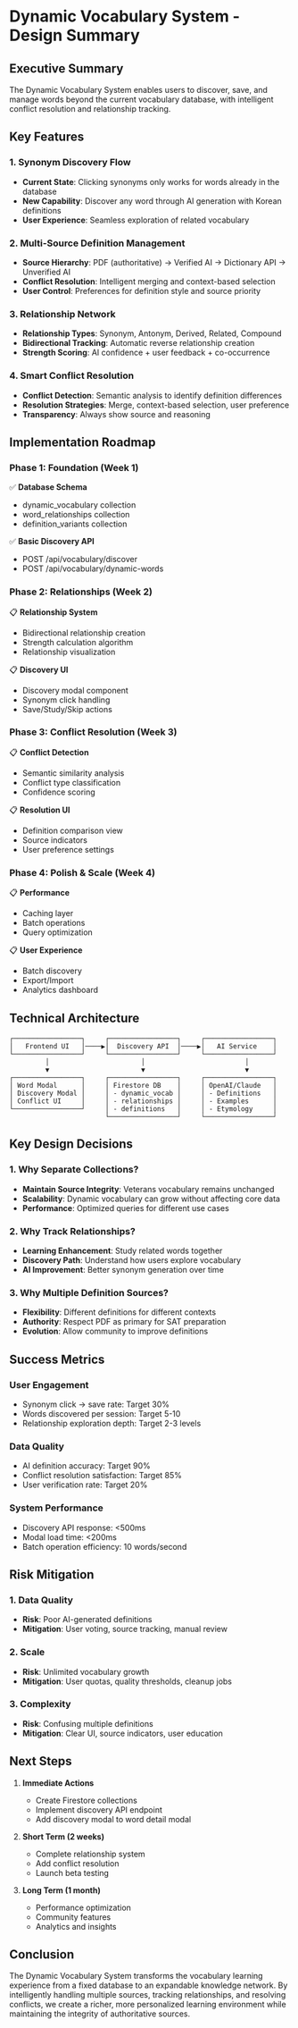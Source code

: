 # Dynamic Vocabulary System - Design Summary

## Executive Summary

The Dynamic Vocabulary System enables users to discover, save, and manage words beyond the current vocabulary database, with intelligent conflict resolution and relationship tracking.

## Key Features

### 1. Synonym Discovery Flow
- **Current State**: Clicking synonyms only works for words already in the database
- **New Capability**: Discover any word through AI generation with Korean definitions
- **User Experience**: Seamless exploration of related vocabulary

### 2. Multi-Source Definition Management
- **Source Hierarchy**: PDF (authoritative) → Verified AI → Dictionary API → Unverified AI
- **Conflict Resolution**: Intelligent merging and context-based selection
- **User Control**: Preferences for definition style and source priority

### 3. Relationship Network
- **Relationship Types**: Synonym, Antonym, Derived, Related, Compound
- **Bidirectional Tracking**: Automatic reverse relationship creation
- **Strength Scoring**: AI confidence + user feedback + co-occurrence

### 4. Smart Conflict Resolution
- **Conflict Detection**: Semantic analysis to identify definition differences
- **Resolution Strategies**: Merge, context-based selection, user preference
- **Transparency**: Always show source and reasoning

## Implementation Roadmap

### Phase 1: Foundation (Week 1)
✅ **Database Schema**
- dynamic_vocabulary collection
- word_relationships collection  
- definition_variants collection

✅ **Basic Discovery API**
- POST /api/vocabulary/discover
- POST /api/vocabulary/dynamic-words

### Phase 2: Relationships (Week 2)
📋 **Relationship System**
- Bidirectional relationship creation
- Strength calculation algorithm
- Relationship visualization

📋 **Discovery UI**
- Discovery modal component
- Synonym click handling
- Save/Study/Skip actions

### Phase 3: Conflict Resolution (Week 3)
📋 **Conflict Detection**
- Semantic similarity analysis
- Conflict type classification
- Confidence scoring

📋 **Resolution UI**
- Definition comparison view
- Source indicators
- User preference settings

### Phase 4: Polish & Scale (Week 4)
📋 **Performance**
- Caching layer
- Batch operations
- Query optimization

📋 **User Experience**
- Batch discovery
- Export/Import
- Analytics dashboard

## Technical Architecture

```
┌─────────────────┐     ┌─────────────────┐     ┌─────────────────┐
│   Frontend UI   │────▶│  Discovery API  │────▶│   AI Service    │
└─────────────────┘     └─────────────────┘     └─────────────────┘
         │                       │                         │
         ▼                       ▼                         ▼
┌─────────────────┐     ┌─────────────────┐     ┌─────────────────┐
│ Word Modal      │     │ Firestore DB    │     │ OpenAI/Claude   │
│ Discovery Modal │     │ - dynamic_vocab │     │ - Definitions   │
│ Conflict UI     │     │ - relationships │     │ - Examples      │
└─────────────────┘     │ - definitions   │     │ - Etymology     │
                        └─────────────────┘     └─────────────────┘
```

## Key Design Decisions

### 1. Why Separate Collections?
- **Maintain Source Integrity**: Veterans vocabulary remains unchanged
- **Scalability**: Dynamic vocabulary can grow without affecting core data
- **Performance**: Optimized queries for different use cases

### 2. Why Track Relationships?
- **Learning Enhancement**: Study related words together
- **Discovery Path**: Understand how users explore vocabulary
- **AI Improvement**: Better synonym generation over time

### 3. Why Multiple Definition Sources?
- **Flexibility**: Different definitions for different contexts
- **Authority**: Respect PDF as primary for SAT preparation
- **Evolution**: Allow community to improve definitions

## Success Metrics

### User Engagement
- Synonym click → save rate: Target 30%
- Words discovered per session: Target 5-10
- Relationship exploration depth: Target 2-3 levels

### Data Quality  
- AI definition accuracy: Target 90%
- Conflict resolution satisfaction: Target 85%
- User verification rate: Target 20%

### System Performance
- Discovery API response: <500ms
- Modal load time: <200ms
- Batch operation efficiency: 10 words/second

## Risk Mitigation

### 1. Data Quality
- **Risk**: Poor AI-generated definitions
- **Mitigation**: User voting, source tracking, manual review

### 2. Scale
- **Risk**: Unlimited vocabulary growth
- **Mitigation**: User quotas, quality thresholds, cleanup jobs

### 3. Complexity
- **Risk**: Confusing multiple definitions
- **Mitigation**: Clear UI, source indicators, user education

## Next Steps

1. **Immediate Actions**
   - Create Firestore collections
   - Implement discovery API endpoint
   - Add discovery modal to word detail modal

2. **Short Term (2 weeks)**
   - Complete relationship system
   - Add conflict resolution
   - Launch beta testing

3. **Long Term (1 month)**
   - Performance optimization
   - Community features
   - Analytics and insights

## Conclusion

The Dynamic Vocabulary System transforms the vocabulary learning experience from a fixed database to an expandable knowledge network. By intelligently handling multiple sources, tracking relationships, and resolving conflicts, we create a richer, more personalized learning environment while maintaining the integrity of authoritative sources.